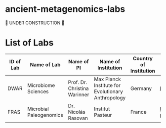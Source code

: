 # ancient-metagenomics-labs

🔨 UNDER CONSTRUCTION 🔨

# List of Labs

| ID of Lab |	Name of Lab |	Name of PI |	Name of Institution |	Country of Institution |	Webpage |	Topic Focus |
|-----------|-------------|------------|----------------------|------------------------|----------|-------------|
DWAR |	Microbiome Sciences |	Prof. Dr. Christina Warinner |	Max Planck Institute for Evolutionary Anthropology |	Germany |	http://christinawarinner.com/	| host-associated |
FRAS |	Microbial Paleogenomics |	Dr. Nicolás Rasovan |	Institut Pasteur |	France | https://research.pasteur.fr/en/team/microbial-paleogenomics/	| host-associated,microbial-genomics |
